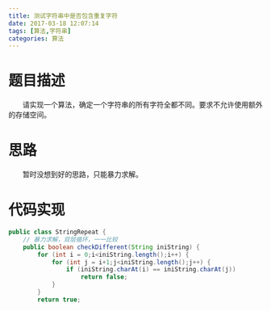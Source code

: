 ```yaml
---
title: 测试字符串中是否包含重复字符
date: 2017-03-18 12:07:14
tags: [算法,字符串]
categories: 算法
---
```

# 题目描述
&emsp;&emsp;请实现一个算法，确定一个字符串的所有字符全都不同。要求不允许使用额外的存储空间。
# 思路
&emsp;&emsp;暂时没想到好的思路，只能暴力求解。
<!--more-->
# 代码实现
```java
public class StringRepeat {  
    // 暴力求解，双层循环，一一比较  
    public boolean checkDifferent(String iniString) {  
        for (int i = 0;i<iniString.length();i++) {  
            for (int j = i+1;j<iniString.length();j++) {  
                if (iniString.charAt(i) == iniString.charAt(j))  
                    return false;  
            }  
        }  
        return true;  
```

